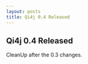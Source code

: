 ```yaml
---
layout: posts
title: Qi4j 0.4 Released
---
```

## Qi4j 0.4 Released

CleanUp after the 0.3 changes.
